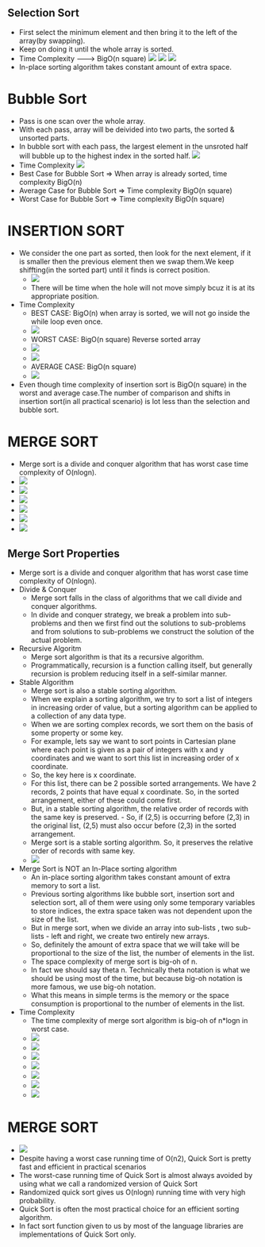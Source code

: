 ## Selection Sort
- First select the minimum element and then bring it to the left of the array(by swapping).
- Keep on doing it until the whole array is sorted.
- Time Complexity ---> BigO(n square)
  ![](./images/Screenshot%20from%202022-07-12%2006-14-37.png)
  ![](./images/Screenshot%20from%202022-07-12%2006-15-56.png)
  ![](./images/Screenshot%20from%202022-07-12%2006-16-42.png)
- In-place sorting algorithm takes constant amount of extra space.


# Bubble Sort
- Pass is one scan over the whole array.
- With each pass, array will be deivided into two parts, the sorted & unsorted parts.
- In bubble sort with each pass, the largest element in the unsroted half will bubble up to the highest index in the sorted half.
  ![](./images/Screenshot%20from%202022-07-12%2007-17-21.png)
- Time Complexity
  ![](./images/Screenshot%20from%202022-07-12%2007-18-34.png)
- Best Case for Bubble Sort => When array is already sorted, time complexity BigO(n)
- Average Case for Bubble Sort => Time complexity BigO(n square)
- Worst Case for Bubble Sort => Time complexity BigO(n square)

# INSERTION SORT
- We consider the one part as sorted, then look for the next element, if it is smaller then the previous element then we swap them.We keep shiffting(in the sorted part) until it finds is correct position.
  - ![](images/Screenshot%20from%202022-07-13%2006-07-54.png)
  - There will be time when the hole will not move simply bcuz it is at its appropriate position.
- Time Complexity
  - BEST CASE: BigO(n) when array is sorted, we will not go inside the while loop even once.
  - ![](images/Screenshot%20from%202022-07-13%2006-21-59.png)
  - WORST CASE: BigO(n square)  Reverse sorted array
  - ![](images/Screenshot%20from%202022-07-13%2006-23-13.png)
  - ![](images/Screenshot%20from%202022-07-13%2006-24-29.png)
  - AVERAGE CASE: BigO(n square)
  - ![](images/Screenshot%20from%202022-07-13%2006-25-34.png)
- Even though time complexity of insertion sort is BigO(n square) in the worst and average case.The number of comparison and shifts in insertion sort(in all practical scenario) is lot less than the selection and bubble sort.

# MERGE SORT
- Merge sort is a divide and conquer algorithm that has worst case time complexity of O(nlogn).
- ![](images/Screenshot%20from%202022-07-13%2009-51-19.png)
- ![](images/Screenshot%20from%202022-07-14%2018-53-58.png)
- ![](images/Screenshot%20from%202022-07-14%2018-54-31.png)
- ![](images/Screenshot%20from%202022-07-14%2018-54-50.png)
- ![](images/Screenshot%20from%202022-07-14%2018-55-16.png)
- ![](images/Screenshot%20from%202022-07-14%2018-56-20.png)
  
## Merge Sort Properties

- Merge sort is a divide and conquer algorithm that has worst case time complexity of O(nlogn).
- Divide & Conquer
  - Merge sort falls in the class of algorithms that we call divide and conquer algorithms.
  - In divide and conquer strategy, we break a problem into sub-problems and then we first find out the solutions to sub-problems and from solutions to sub-problems we construct the solution of the actual problem.
- Recursive Algoritm
  - Merge sort algorithm is that its a recursive algorithm.
  - Programmatically, recursion is a function calling itself, but generally recursion is problem reducing itself in a self-similar manner.
- Stable Algorithm
  - Merge sort is also a stable sorting algorithm.
  - When we explain a sorting algorithm, we try to sort a list of integers in increasing order of value, but a sorting algorithm can be applied to a collection of any data type.
  - When we are sorting complex records, we sort them on the basis of some property or some key. 
  - For example, lets say we want to sort points in Cartesian plane where each point is given as a pair of integers with x and y coordinates and we want to sort this list in increasing order of x coordinate. 
  - So, the key here is x coordinate.
  - For this list, there can be 2 possible sorted arrangements. We have 2 records, 2 points that have equal x coordinate. So, in the sorted arrangement, either of these could come first.
  - But, in a stable sorting algorithm, the relative order of records with the same key is preserved. - So, if (2,5) is occurring before (2,3) in the original list, (2,5) must also occur before (2,3) in the sorted arrangement.
  - Merge sort is a stable sorting algorithm. So, it preserves the relative order of records with same key.
  - ![](images/Screenshot%20from%202022-07-14%2019-07-28.png)
- Merge Sort is NOT an In-Place sorting algorithm
  - An in-place sorting algorithm takes constant amount of extra memory to sort a list.
  - Previous sorting algorithms like bubble sort, insertion sort and selection sort, all of them were using only some temporary variables to store indices, the extra space taken was not dependent upon the size of the list.
  - But in merge sort, when we divide an array into sub-lists , two sub-lists - left and right, we create two entirely new arrays.
  - So, definitely the amount of extra space that we will take will be proportional to the size of the list, the number of elements in the list.
  - The space complexity of merge sort is big-oh of n.
  - In fact we should say theta n. Technically theta notation is what we should be using most of the time, but because big-oh notation is more famous, we use big-oh notation.
  - What this means in simple terms is the memory or the space consumption is proportional to the number of elements in the list.
- Time Complexity
  - The time complexity of merge sort algorithm is big-oh of n*logn in worst case.
  - ![](images/Screenshot%20from%202022-07-14%2019-12-37.png)
  - ![](images/Screenshot%20from%202022-07-14%2019-16-11.png)
  - ![](images/Screenshot%20from%202022-07-14%2019-16-53.png)
  - ![](images/Screenshot%20from%202022-07-14%2019-18-44.png)
  - ![](images/Screenshot%20from%202022-07-14%2019-20-13.png)
  - ![](images/Screenshot%20from%202022-07-14%2019-23-11.png)
  - ![](images/Screenshot%20from%202022-07-14%2019-23-40.png)

# MERGE SORT
- ![](images/Screenshot%20from%202022-07-15%2002-29-16.png)
- Despite having a worst case running time of O(n2), Quick Sort is pretty fast and efficient in practical scenarios
- The worst-case running time of Quick Sort is almost always avoided by using what we call a randomized version of Quick Sort
- Randomized quick sort gives us O(nlogn) running time with very high probability.
- Quick Sort is often the most practical choice for an efficient sorting algorithm.
- In fact sort function given to us by most of the language libraries are implementations of Quick Sort only. 
